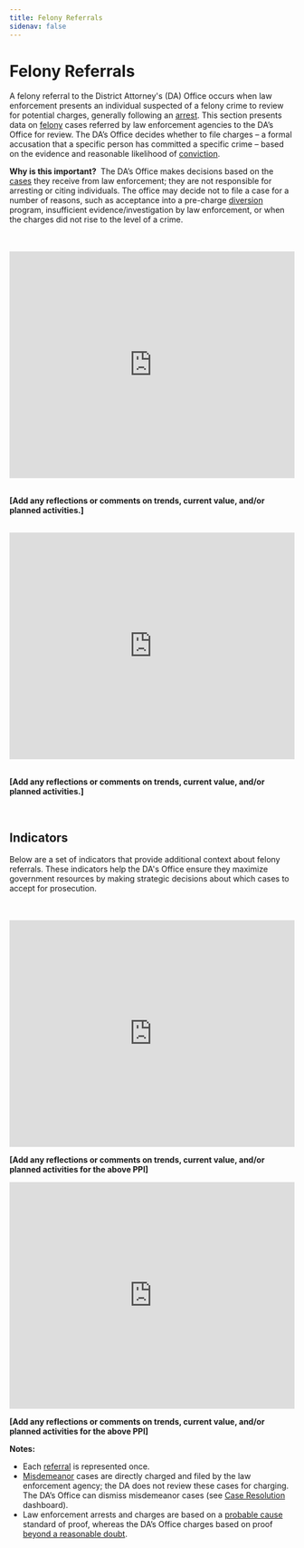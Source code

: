 ```yaml
---
title: Felony Referrals
sidenav: false
---
```

# Felony Referrals

A felony referral to the District Attorney's (DA) Office occurs when law enforcement presents an individual suspected of a felony crime to review for potential charges, generally following an <a href="/technical-notes#arrest">arrest</a>. This section presents data on <a href="/technical-notes#felony">felony</a> cases referred by law enforcement agencies to the DA’s Office for review. The DA’s Office decides whether to file charges – a formal accusation that a specific person has committed a specific crime – based on the evidence and reasonable likelihood of <a href="/technical-notes#conviction">conviction</a>. 

**Why is this important?**  The DA’s Office makes decisions based on the <a href="/technical-notes#case">cases</a> they receive from law enforcement; they are not responsible for arresting or citing individuals. The office may decide not to file a case for a number of reasons, such as acceptance into a pre-charge <a href="/technical-notes#diversion">diversion</a> program, insufficient evidence/investigation by law enforcement, or when the charges did not rise to the level of a crime.

<br>

<br>

<iframe title="Number of Felony Cases Filed and Number of Cases Declined" aria-label="Interactive area chart" id="datawrapper-chart-rLIyW" src="https://datawrapper.dwcdn.net/rLIyW/" scrolling="no" frameborder="0" style="width: 0; min-width: 100% !important; border: none;" height="400"></iframe><script type="text/javascript">!function(){"use strict";window.addEventListener("message",(function(e){if(void 0!==e.data["datawrapper-height"]){var t=document.querySelectorAll("iframe");for(var a in e.data["datawrapper-height"])for(var r=0;r<t.length;r++){if(t[r].contentWindow===e.source)t[r].style.height=e.data["datawrapper-height"][a]+"px"}}}))}();
</script><br>

<br>

**\[Add any reflections or comments on trends, current value, and/or planned activities.]**

<br>

<iframe title="Percent of Felony Referrals Declined (No Filed)" aria-label="Interactive line chart" id="datawrapper-chart-a1cCM" src="https://datawrapper.dwcdn.net/a1cCM/" scrolling="no" frameborder="0" style="width: 0; min-width: 100% !important; border: none;" height="400"></iframe><script type="text/javascript">!function(){"use strict";window.addEventListener("message",(function(e){if(void 0!==e.data["datawrapper-height"]){var t=document.querySelectorAll("iframe");for(var a in e.data["datawrapper-height"])for(var r=0;r<t.length;r++){if(t[r].contentWindow===e.source)t[r].style.height=e.data["datawrapper-height"][a]+"px"}}}))}();
</script> <br>

<br>

**\[Add any reflections or comments on trends, current value, and/or planned activities.]**

<br>

## Indicators

Below are a set of indicators that provide additional context about felony referrals. These indicators help the DA's Office ensure they maximize government resources by making strategic decisions about which cases to accept for prosecution.<br>

<br>

<br>

<iframe title="PPI 2.1 Ability to Identify Dismissible Cases at Filing" aria-label="Interactive line chart" id="datawrapper-chart-NPdDQ" src="https://datawrapper.dwcdn.net/NPdDQ/" scrolling="no" frameborder="0" style="width: 0; min-width: 100% !important; border: none;" height="400"></iframe><script type="text/javascript">!function(){"use strict";window.addEventListener("message",(function(e){if(void 0!==e.data["datawrapper-height"]){var t=document.querySelectorAll("iframe");for(var a in e.data["datawrapper-height"])for(var r=0;r<t.length;r++){if(t[r].contentWindow===e.source)t[r].style.height=e.data["datawrapper-height"][a]+"px"}}}))}();
</script>

**\[Add any reflections or comments on trends, current value, and/or planned activities for the above PPI]**

<iframe title="Avoiding Unnecessary Felony Charges at Filing" aria-label="Interactive line chart" id="datawrapper-chart-RFRRc" src="https://datawrapper.dwcdn.net/RFRRc/1/" scrolling="no" frameborder="0" style="width: 0; min-width: 100% !important; border: none;" height="400"></iframe><script type="text/javascript">!function(){"use strict";window.addEventListener("message",(function(e){if(void 0!==e.data["datawrapper-height"]){var t=document.querySelectorAll("iframe");for(var a in e.data["datawrapper-height"])for(var r=0;r<t.length;r++){if(t[r].contentWindow===e.source)t[r].style.height=e.data["datawrapper-height"][a]+"px"}}}))}();
</script>

**\[Add any reflections or comments on trends, current value, and/or planned activities for the above PPI]**

**Notes:**

* Each <a href="/technical-notes#referred">referral</a> is represented once. 
* <a href="/technical-notes#misdemeanor">Misdemeanor</a> cases are directly charged and filed by the law enforcement agency; the DA does not review these cases for charging. The DA’s Office can dismiss misdemeanor cases (see [Case Resolution](https://colorado-test-cms.netlify.app/case_resolution) dashboard). 
* Law enforcement arrests and charges are based on a <a href="/technical-notes#probable">probable cause</a> standard of proof, whereas the DA’s Office charges based on proof <a href="/technical-notes#doubt">beyond a reasonable doubt</a>.